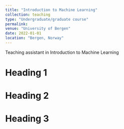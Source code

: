 ```yaml
---
title: "Introduction to Machine Learning"
collection: teaching
type: "Undergraduate/graduate course"
permalink:
venue: "University of Bergen"
date: 2022-01-01
location: "Bergen, Norway"
---
```


Teaching assistant in Introduction to Machine Learning


Heading 1
======

Heading 2
======

Heading 3
======
